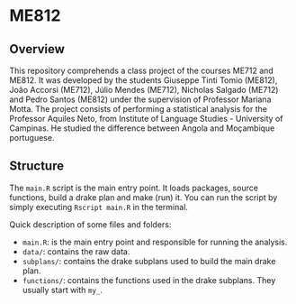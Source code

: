 # ME812

## Overview
This repository comprehends a class project of the courses ME712 and ME812. It was developed by the students Giuseppe Tinti Tomio (ME812), João Accorsi (ME712), Júlio Mendes (ME712), Nicholas Salgado (ME712) and Pedro Santos (ME812) under the supervision of Professor Mariana Motta. The project consists of performing a statistical analysis for the Professor Aquiles Neto, from Institute of Language Studies - University of Campinas. He studied the difference between Angola and Moçambique portuguese.

## Structure
The ```main.R``` script is the main entry point. It loads packages, source functions, build a drake plan and make (run) it. You can run the script by simply executing ```Rscript main.R``` in the terminal.

Quick description of some files and folders:
- ```main.R```: is the main entry point and responsible for running the analysis.
- ```data/```: contains the raw data.
- ```subplans/```: contains the drake subplans used to build the main drake plan.
- ```functions/```: contains the functions used in the drake subplans. They usually start with ```my_```.
